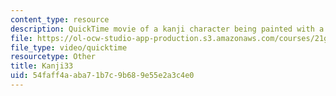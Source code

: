 ```yaml
---
content_type: resource
description: QuickTime movie of a kanji character being painted with a brush.
file: https://ol-ocw-studio-app-production.s3.amazonaws.com/courses/21g-504-japanese-iv-spring-2009/54faff4aaba71b7c9b689e55e2a3c4e0_Kanji33.mov
file_type: video/quicktime
resourcetype: Other
title: Kanji33
uid: 54faff4a-aba7-1b7c-9b68-9e55e2a3c4e0
---
```

